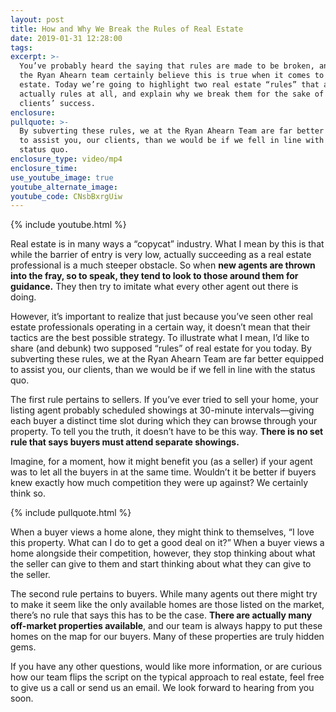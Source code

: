 ```yaml
---
layout: post
title: How and Why We Break the Rules of Real Estate
date: 2019-01-31 12:28:00
tags:
excerpt: >-
  You’ve probably heard the saying that rules are made to be broken, and we at
  the Ryan Ahearn team certainly believe this is true when it comes to real
  estate. Today we’re going to highlight two real estate “rules” that aren’t
  actually rules at all, and explain why we break them for the sake of our
  clients’ success.
enclosure:
pullquote: >-
  By subverting these rules, we at the Ryan Ahearn Team are far better equipped
  to assist you, our clients, than we would be if we fell in line with the
  status quo.
enclosure_type: video/mp4
enclosure_time:
use_youtube_image: true
youtube_alternate_image:
youtube_code: CNsbBxrgUiw
---
```


{% include youtube.html %}

Real estate is in many ways a “copycat” industry. What I mean by this is that while the barrier of entry is very low, actually succeeding as a real estate professional is a much steeper obstacle. So when **new agents are thrown into the fray, so to speak, they tend to look to those around them for guidance.** They then try to imitate what every other agent out there is doing.

However, it’s important to realize that just because you’ve seen other real estate professionals operating in a certain way, it doesn’t mean that their tactics are the best possible strategy. To illustrate what I mean, I’d like to share (and debunk) two supposed “rules” of real estate for you today. By subverting these rules, we at the Ryan Ahearn Team are far better equipped to assist you, our clients, than we would be if we fell in line with the status quo.

The first rule pertains to sellers. If you’ve ever tried to sell your home, your listing agent probably scheduled showings at 30-minute intervals—giving each buyer a distinct time slot during which they can browse through your property. To tell you the truth, it doesn’t have to be this way. **There is no set rule that says buyers must attend separate showings.**

Imagine, for a moment, how it might benefit you (as a seller) if your agent was to let all the buyers in at the same time. Wouldn’t it be better if buyers knew exactly how much competition they were up against? We certainly think so.

{% include pullquote.html %}

When a buyer views a home alone, they might think to themselves, “I love this property. What can I do to get a good deal on it?” When a buyer views a home alongside their competition, however, they stop thinking about what the seller can give to them and start thinking about what they can give to the seller.

The second rule pertains to buyers. While many agents out there might try to make it seem like the only available homes are those listed on the market, there’s no rule that says this has to be the case. **There are actually many off-market properties available**, and our team is always happy to put these homes on the map for our buyers. Many of these properties are truly hidden gems.

If you have any other questions, would like more information, or are curious how our team flips the script on the typical approach to real estate, feel free to give us a call or send us an email. We look forward to hearing from you soon.